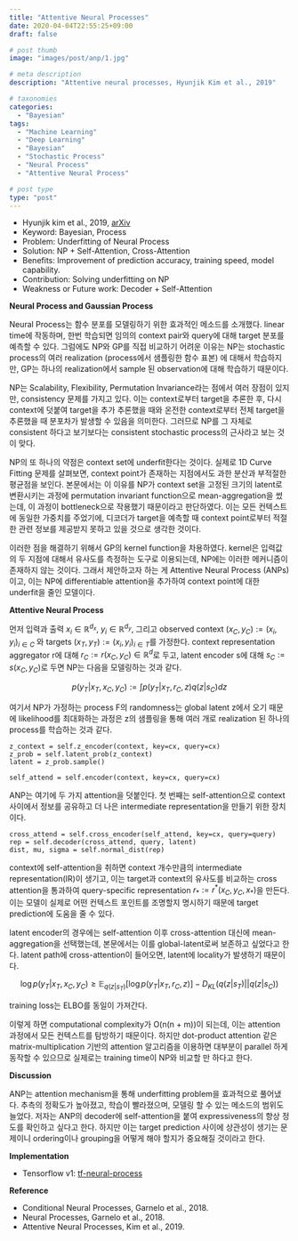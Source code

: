 ```yaml
---
title: "Attentive Neural Processes"
date: 2020-04-04T22:55:25+09:00
draft: false

# post thumb
image: "images/post/anp/1.jpg"

# meta description
description: "Attentive neural processes, Hyunjik Kim et al., 2019"

# taxonomies
categories:
  - "Bayesian"
tags:
  - "Machine Learning"
  - "Deep Learning"
  - "Bayesian"
  - "Stochastic Process"
  - "Neural Process"
  - "Attentive Neural Process"

# post type
type: "post"
---
```


- Hyunjik kim et al., 2019, [arXiv](https://arxiv.org/abs/1901.05761)
- Keyword: Bayesian, Process
- Problem: Underfitting of Neural Process
- Solution: NP + Self-Attention, Cross-Attention
- Benefits: Improvement of prediction accuracy, training speed, model capability.
- Contribution: Solving underfitting on NP
- Weakness or Future work: Decoder + Self-Attention

**Neural Process and Gaussian Process**

Neural Process는 함수 분포를 모델링하기 위한 효과적인 메소드를 소개했다. linear time에 작동하며, 한번 학습되면 임의의 context pair와 query에 대해 target 분포를 예측할 수 있다. 그럼에도 NP와 GP를 직접 비교하기 어려운 이유는 NP는 stochastic process의 여러 realization (process에서 샘플링한 함수 표본) 에 대해서 학습하지만, GP는 하나의 realization에서 sample 된 observation에 대해 학습하기 때문이다.

NP는 Scalability, Flexibility, Permutation Invariance라는 점에서 여러 장점이 있지만, consistency 문제를 가지고 있다. 이는 context로부터 target을 추론한 후, 다시 context에 덧붙여 target을 추가 추론했을 때와 온전한 context로부터 전체 target을 추론했을 때 분포차가 발생할 수 있음을 의미한다. 그러므로 NP를 그 자체로 consistent 하다고 보기보다는 consistent stochastic process의 근사라고 보는 것이 맞다.

NP의 또 하나의 약점은 context set에 underfit한다는 것이다. 실제로 1D Curve Fitting 문제를 살펴보면, context point가 존재하는 지점에서도 과한 분산과 부적절한 평균점을 보인다. 본문에서는 이 이유를 NP가 context set을 고정된 크기의 latent로 변환시키는 과정에 permutation invariant function으로 mean-aggregation을 썼는데, 이 과정이 bottleneck으로 작용했기 때문이라고 판단하였다. 이는 모든 컨텍스트에 동일한 가중치를 주었기에, 디코더가 target을 예측할 때 context point로부터 적절한 관련 정보를 제공받지 못하고 있을 것으로 생각한 것이다.

이러한 점을 해결하기 위해서 GP의 kernel function을 차용하였다. kernel은 입력값의 두 지점에 대해서 유사도를 측정하는 도구로 이용되는데, NP에는 이러한 메커니즘이 존재하지 않는 것이다. 그래서 제안하고자 하는 게 Attentive Neural Process (ANPs)이고, 이는 NP에 differentiable attention을 추가하여 context point에 대한 underfit을 줄인 모델이다.

**Attentive Neural Process**

먼저 입력과 출력 $x_i \in \mathbb R^{d_x}, \ y_i \in \mathbb R^{d_y}$, 그리고 observed context $(x_C, y_C) := (x_i, y_i)_ {i \in C}$ 와 targets $(x_T, y_T) := (x_i, y_i)_{i \in T}$를 가정한다. context representation aggregator r에 대해 $r_C := r(x_C, y_C) \in \mathbb R^d$로 두고, latent encoder s에 대해 $s_C := s(x_C, y_C)$로 두면 NP는 다음을 모델링하는 것과 같다. 

$$p(y_T | x_T, x_C, y_C) := \int p(y_T | x_T, r_C, z)q(z | s_C)dz$$

여기서 NP가 가정하는 process F의 randomness는 global latent z에서 오기 때문에 likelihood를 최대화하는 과정은 z의 샘플링을 통해 여러 개로 realization 된 하나의 process를 학습하는 것과 같다.

```
z_context = self.z_encoder(context, key=cx, query=cx)
z_prob = self.latent_prob(z_context)
latent = z_prob.sample()

self_attend = self.encoder(context, key=cx, query=cx)
```

ANP는 여기에 두 가지 attention을 덧붙인다. 첫 번째는 self-attention으로 context 사이에서 정보를 공유하고 더 나은 intermediate representation을 만들기 위한 장치이다.

```
cross_attend = self.cross_encoder(self_attend, key=cx, query=query)
rep = self.decoder(cross_attend, query, latent)
dist, mu, sigma = self.normal_dist(rep)
```

context에 self-attention을 취하면 context 개수만큼의 intermediate representation(IR)이 생기고, 이는 target과 context의 유사도를 비교하는 cross attention을 통과하여 query-specific representation $r_* := r^*(x_C, y_C, x_ *)$을 만든다. 이는 모델이 실제로 어떤 컨텍스트 포인트를 조명할지 명시하기 때문에 target prediction에 도움을 줄 수 있다.

latent encoder의 경우에는 self-attention 이후 cross-attention 대신에 mean-aggregation을 선택했는데, 본문에서는 이를 global-latent로써 보존하고 싶었다고 한다. latent path에 cross-attention이 들어오면, latent에 locality가 발생하기 때문이다.

$$\log p(y_T | x_T, x_C, y_C) \ge \mathbb E_{q(z | s_T)} \left[ \log p(y_T | x_T, r_C, z) \right] - D_{KL}(q(z | s_T) || q(z | s_C))$$

training loss는 ELBO를 동일이 가져간다.

이렇게 하면 computational complexity가 O(n(n + m))이 되는데, 이는 attention 과정에서 모든 컨텍스트를 탐방하기 때문이다. 하지만 dot-product attention 같은 matrix-multiplication 기반의 attention 알고리즘을 이용하면 대부분이 parallel 하게 동작할 수 있으므로 실제로는 training time이 NP와 비교할 만 하다고 한다.

**Discussion**

ANP는 attention mechanism을 통해 underfitting problem을 효과적으로 풀어냈다. 추측의 정확도가 높아졌고, 학습이 빨라졌으며, 모델링 할 수 있는 메소드의 범위도 늘었다. 저자는 ANP의 decoder에 self-attention을 붙여 expressiveness의 향상 정도를 확인하고 싶다고 한다. 하지만 이는 target prediction 사이에 상관성이 생기는 문제이니 ordering이나 grouping을 어떻게 해야 할지가 중요해질 것이라고 한다.

**Implementation**

- Tensorflow v1: [tf-neural-process](https://github.com/revsic/tf-neural-process)

**Reference**

- Conditional Neural Processes, Garnelo et al., 2018.
- Neural Processes, Garnelo et al., 2018.
- Attentive Neural Processes, Kim et al., 2019.